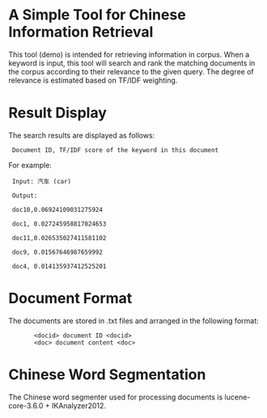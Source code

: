# A Simple Tool for Chinese Information Retrieval

This tool (demo) is intended for retrieving information in corpus.
When a keyword is input, this tool will search and rank the matching documents in the corpus according to their relevance to the given query. The degree of relevance is estimated based on TF/IDF weighting.

# Result Display
The search results are displayed as follows:

     Document ID, TF/IDF score of the keyword in this document

For example:

     Input: 汽车 (car)

     Output:

     doc10,0.06924109031275924

     doc1, 0.027245958817024653

     doc11,0.026535027411581102

     doc9, 0.01567646987659992

     doc4, 0.014135937412525201

# Document Format

The documents are stored in .txt files and arranged in the following format:

           <docid> document ID <docid>
           <doc> document content <doc>

# Chinese Word Segmentation
The Chinese word segmenter used for processing documents is lucene-core-3.6.0 + IKAnalyzer2012.
